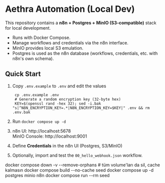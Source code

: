 # Aethra Automation (Local Dev)

This repository contains a **n8n + Postgres + MinIO (S3-compatible)** stack for local development.
- Runs with Docker Compose.
- Manage workflows and credentials via the n8n interface.
- MinIO provides local S3 emulation.
- Postgres is used as the n8n database (workflows, credentials, etc. with n8n's own schema).

## Quick Start

1) Copy `.env.example` to `.env` and edit the values  
   ```
    cp .env.example .env
    # Generate a random encryption key (32-byte hex)
    KEY=$(openssl rand -hex 32); sed -i.bak "s|^N8N_ENCRYPTION_KEY=.*|N8N_ENCRYPTION_KEY=$KEY|" .env && rm .env.bak
    ```

2) Run `docker compose up -d`  
3) n8n UI: http://localhost:5678  
   MinIO Console: http://localhost:9001  
4) Define **Credentials** in the n8n UI (Postgres, S3/MinIO)  
5) Optionally, import and test the `00_hello_webhook.json` workflow.


docker compose down -v --remove-orphans  # tüm volume'ları da sil, cache kalmasın
docker compose build --no-cache seed
docker compose up -d postgres minio n8n
docker compose run --rm seed   


